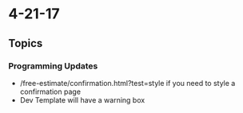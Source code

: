 # 4-21-17

## Topics 

### Programming Updates 
- /free-estimate/confirmation.html?test=style  if you need to style a confirmation page
- Dev Template will have a warning box
